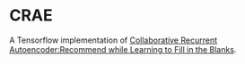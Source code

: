 # CRAE
A Tensorflow implementation of [Collaborative Recurrent Autoencoder:Recommend while Learning to Fill in the Blanks](http://papers.nips.cc/paper/6163-collaborative-recurrent-autoencoder-recommend-while-learning-to-fill-in-the-blanks).

